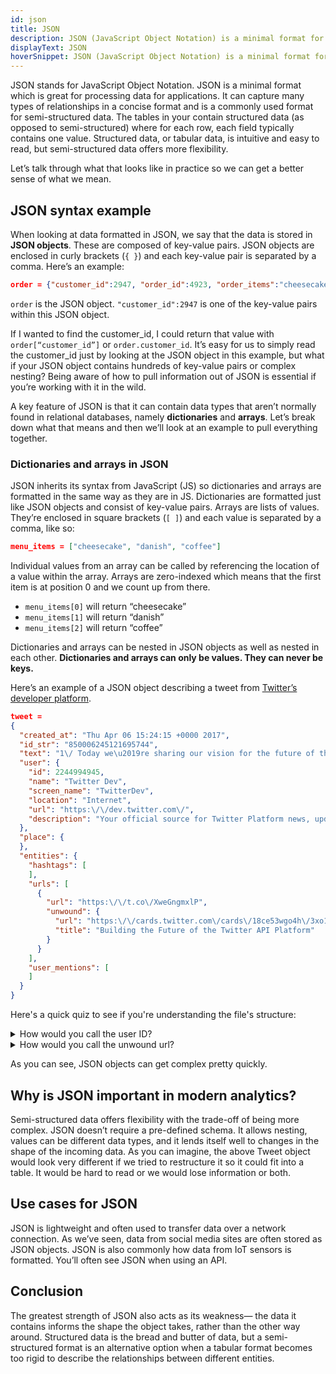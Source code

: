 ```yaml
---
id: json
title: JSON
description: JSON (JavaScript Object Notation) is a minimal format for semi-structured data used to capture relationships between fields and values.
displayText: JSON
hoverSnippet: JSON (JavaScript Object Notation) is a minimal format for semi-structured data used to capture relationships between fields and values.
---
```


JSON stands for JavaScript Object Notation. JSON is a minimal format which is great for processing data for applications. It can capture many types of relationships in a concise format and is a commonly used format for semi-structured data. The <Term id="table">tables</Term> in your <Term id="data-warehouse" /> contain structured data (as opposed to semi-structured) where for each row, each field typically contains one value. Structured data, or tabular data, is intuitive and easy to read, but semi-structured data offers more flexibility.

Let’s talk through what that looks like in practice so we can get a better sense of what we mean.

## JSON syntax example

When looking at data formatted in JSON, we say that the data is stored in **JSON objects**. These are composed of key-value pairs. JSON objects are enclosed in curly brackets (`{ }`) and each key-value pair is separated by a comma. Here’s an example:

```json
order = {"customer_id":2947, "order_id":4923, "order_items":"cheesecake"}`
```

`order` is the JSON object. `"customer_id":2947` is one of the key-value pairs within this JSON object.

If I wanted to find the customer_id, I could return that value with `order[“customer_id”]` or `order.customer_id`. It’s easy for us to simply read the customer_id just by looking at the JSON object in this example, but what if your JSON object contains hundreds of key-value pairs or complex nesting? Being aware of how to pull information out of JSON is essential if you’re working with it in the wild.

A key feature of JSON is that it can contain data types that aren’t normally found in relational databases, namely **dictionaries** and **arrays**. Let’s break down what that means and then we’ll look at an example to pull everything together.

### Dictionaries and arrays in JSON

JSON inherits its syntax from JavaScript (JS) so dictionaries and arrays are formatted in the same way as they are in JS. Dictionaries are formatted just like JSON objects and consist of key-value pairs. Arrays are lists of values. They’re enclosed in square brackets (`[ ]`) and each value is separated by a comma, like so:

```json
menu_items = ["cheesecake", "danish", "coffee"]
```

Individual values from an array can be called by referencing the location of a value within the array. Arrays are zero-indexed which means that the first item is at position 0 and we count up from there. 

- `menu_items[0]` will return “cheesecake”
- `menu_items[1]` will return “danish”
- `menu_items[2]` will return “coffee”

Dictionaries and arrays can be nested in JSON objects as well as nested in each other. **Dictionaries and arrays can only be values. They can never be keys.**

Here’s an example of a JSON object describing a tweet from [Twitter’s developer platform](https://developer.twitter.com/en/docs/twitter-api/v1/data-dictionary/overview).

```json
tweet = 
{
  "created_at": "Thu Apr 06 15:24:15 +0000 2017",
  "id_str": "850006245121695744",
  "text": "1\/ Today we\u2019re sharing our vision for the future of the Twitter API platform!\nhttps:\/\/t.co\/XweGngmxlP",
  "user": {
    "id": 2244994945,
    "name": "Twitter Dev",
    "screen_name": "TwitterDev",
    "location": "Internet",
    "url": "https:\/\/dev.twitter.com\/",
    "description": "Your official source for Twitter Platform news, updates & events. Need technical help? Visit https:\/\/twittercommunity.com\/ \u2328\ufe0f #TapIntoTwitter"
  },
  "place": {   
  },
  "entities": {
    "hashtags": [      
    ],
    "urls": [
      {
        "url": "https:\/\/t.co\/XweGngmxlP",
        "unwound": {
          "url": "https:\/\/cards.twitter.com\/cards\/18ce53wgo4h\/3xo1c",
          "title": "Building the Future of the Twitter API Platform"
        }
      }
    ],
    "user_mentions": [     
    ]
  }
}
```

Here's a quick quiz to see if you're understanding the file's structure:

<details>
<summary>How would you call the user ID?</summary>
tweet[‘user’][‘id’]
</details>

<details>
<summary>How would you call the unwound url?</summary>
Tweet[‘entities’][‘urls’][0][‘unwound’][‘url’]
</details>

As you can see, JSON objects can get complex pretty quickly.

## Why is JSON important in modern analytics?

Semi-structured data offers flexibility with the trade-off of being more complex. JSON doesn’t require a pre-defined schema. It allows nesting, values can be different data types, and it lends itself well to changes in the shape of the incoming data. As you can imagine, the above Tweet object would look very different if we tried to restructure it so it could fit into a table. It would be hard to read or we would lose information or both. 

## Use cases for JSON

JSON is lightweight and often used to transfer data over a network connection. As we’ve seen, data from social media sites are often stored as JSON objects. JSON is also commonly how data from IoT sensors is formatted. You’ll often see JSON when using an API.

## Conclusion

The greatest strength of JSON also acts as its weakness— the data it contains informs the shape the object takes, rather than the other way around. Structured data is the bread and butter of data, but a semi-structured format is an alternative option when a tabular format becomes too rigid to describe the relationships between different entities. 